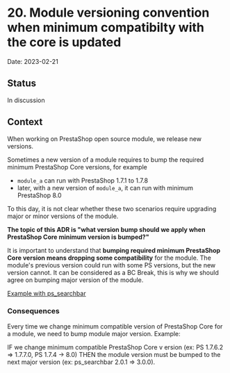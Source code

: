 # 20. Module versioning convention when minimum compatibilty with the core is updated

Date: 2023-02-21

## Status

In discussion

## Context

When working on PrestaShop open source module, we release new versions.

Sometimes a new version of a module requires to bump the required minimum PrestaShop Core versions, for example
- `module_a` can run with PrestaShop 1.7.1 to 1.7.8
- later, with a new version of `module_a`, it can run with minimum PrestaShop 8.0

To this day, it is not clear whether these two scenarios require upgrading major or minor versions of the module.

**The topic of this ADR is "what version bump should we apply when PrestaShop Core minimum version is bumped?"**

It is important to understand that **bumping required minimum PrestaShop Core version means dropping some compatibility** for the module. The module's previous version could run with some PS versions, but the new version cannot. It can be considered as a BC Break, this is why we should agree on bumping major version of the module.

[Example with ps_searchbar](https://github.com/PrestaShop/ps_searchbar/pull/24)

### Consequences

Every time we change minimum compatible version of PrestaShop Core for a module, we need to bump module major version. Example:

IF we change minimum compatible PrestaShop Core v ersion (ex: PS 1.7.6.2 => 1.7.7.0, PS 1.7.4 -> 8.0)
THEN the module version must be bumped to the next major version (ex: ps_searchbar 2.0.1 => 3.0.0).
